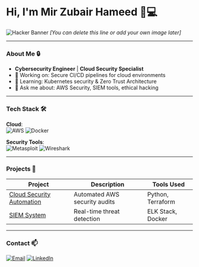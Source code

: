 # Hi, I'm Mir Zubair Hameed 👨💻

![Hacker Banner](https://raw.githubusercontent.com/mirzubair/mirzubair/main/hacker-banner.png) *[You can delete this line or add your own image later]*

---

### **About Me** 🔒
- **Cybersecurity Engineer** | **Cloud Security Specialist**
- 🔭 Working on: Secure CI/CD pipelines for cloud environments
- 🌱 Learning: Kubernetes security & Zero Trust Architecture
- 💬 Ask me about: AWS Security, SIEM tools, ethical hacking

---

### **Tech Stack** 🛠️
**Cloud**:  
![AWS](https://img.shields.io/badge/AWS-232F3E?style=flat-square&logo=amazon-aws&logoColor=white)
![Docker](https://img.shields.io/badge/Docker-2496ED?style=flat-square&logo=docker&logoColor=white)

**Security Tools**:  
![Metasploit](https://img.shields.io/badge/Metasploit-FF6F61?style=flat-square)
![Wireshark](https://img.shields.io/badge/Wireshark-1679A7?style=flat-square&logo=wireshark&logoColor=white)

---

### **Projects** 📂
| Project | Description | Tools Used |
|---------|-------------|------------|
| [Cloud Security Automation](https://github.com/yourusername/project1) | Automated AWS security audits | Python, Terraform |
| [SIEM System](https://github.com/yourusername/project2) | Real-time threat detection | ELK Stack, Docker |

---

### **Contact** 📫
[![Email](https://img.shields.io/badge/Email-Contact%20Me-red?style=flat-square&logo=gmail)](mailto:youremail@example.com)
[![LinkedIn](https://img.shields.io/badge/LinkedIn-Connect-blue?style=flat-square&logo=linkedin)](https://linkedin.com/in/yourprofile)

